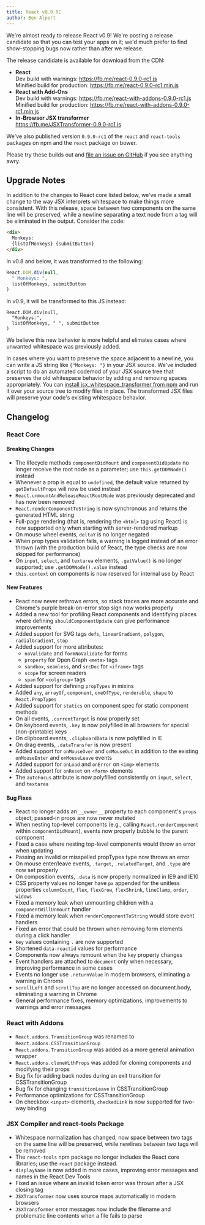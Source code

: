 ```yaml
---
title: React v0.9 RC
author: Ben Alpert
---
```


We're almost ready to release React v0.9! We're posting a release candidate so that you can test your apps on it; we'd much prefer to find show-stopping bugs now rather than after we release.

The release candidate is available for download from the CDN:

* **React**  
  Dev build with warnings: <https://fb.me/react-0.9.0-rc1.js>  
  Minified build for production: <https://fb.me/react-0.9.0-rc1.min.js>
* **React with Add-Ons**  
  Dev build with warnings: <https://fb.me/react-with-addons-0.9.0-rc1.js>  
  Minified build for production: <https://fb.me/react-with-addons-0.9.0-rc1.min.js>
* **In-Browser JSX transformer**  
  <https://fb.me/JSXTransformer-0.9.0-rc1.js>

We've also published version `0.9.0-rc1` of the `react` and `react-tools` packages on npm and the `react` package on bower.

Please try these builds out and [file an issue on GitHub](https://github.com/facebook/react/issues/new) if you see anything awry.

## Upgrade Notes

In addition to the changes to React core listed below, we've made a small change to the way JSX interprets whitespace to make things more consistent. With this release, space between two components on the same line will be preserved, while a newline separating a text node from a tag will be eliminated in the output. Consider the code:

```html
<div>
  Monkeys:
  {listOfMonkeys} {submitButton}
</div>
```

In v0.8 and below, it was transformed to the following:

```javascript
React.DOM.div(null,
  " Monkeys: ",
  listOfMonkeys, submitButton
)
```

In v0.9, it will be transformed to this JS instead:

```javascript{2,3}
React.DOM.div(null,
  "Monkeys:",
  listOfMonkeys, " ", submitButton
)
```

We believe this new behavior is more helpful and elimates cases where unwanted whitespace was previously added.

In cases where you want to preserve the space adjacent to a newline, you can write a JS string like `{"Monkeys: "}` in your JSX source. We've included a script to do an automated codemod of your JSX source tree that preserves the old whitespace behavior by adding and removing spaces appropriately. You can [install jsx\_whitespace\_transformer from npm](https://github.com/facebook/react/blob/master/npm-jsx_whitespace_transformer/README.md) and run it over your source tree to modify files in place. The transformed JSX files will preserve your code's existing whitespace behavior.

## Changelog

### React Core

#### Breaking Changes

- The lifecycle methods `componentDidMount` and `componentDidUpdate` no longer receive the root node as a parameter; use `this.getDOMNode()` instead
- Whenever a prop is equal to `undefined`, the default value returned by `getDefaultProps` will now be used instead
- `React.unmountAndReleaseReactRootNode` was previously deprecated and has now been removed
- `React.renderComponentToString` is now synchronous and returns the generated HTML string
- Full-page rendering (that is, rendering the `<html>` tag using React) is now supported only when starting with server-rendered markup
- On mouse wheel events, `deltaY` is no longer negated
- When prop types validation fails, a warning is logged instead of an error thrown (with the production build of React, the type checks are now skipped for performance)
- On `input`, `select`, and `textarea` elements, `.getValue()` is no longer supported; use `.getDOMNode().value` instead
- `this.context` on components is now reserved for internal use by React

#### New Features

- React now never rethrows errors, so stack traces are more accurate and Chrome's purple break-on-error stop sign now works properly
- Added a new tool for profiling React components and identifying places where defining `shouldComponentUpdate` can give performance improvements
- Added support for SVG tags `defs`, `linearGradient`, `polygon`, `radialGradient`, `stop`
- Added support for more attributes:
  - `noValidate` and `formNoValidate` for forms
  - `property` for Open Graph `<meta>` tags
  - `sandbox`, `seamless`, and `srcDoc` for `<iframe>` tags
  - `scope` for screen readers
  - `span` for `<colgroup>` tags
- Added support for defining `propTypes` in mixins
- Added `any`, `arrayOf`, `component`, `oneOfType`, `renderable`, `shape` to `React.PropTypes`
- Added support for `statics` on component spec for static component methods
- On all events, `.currentTarget` is now properly set
- On keyboard events, `.key` is now polyfilled in all browsers for special (non-printable) keys
- On clipboard events, `.clipboardData` is now polyfilled in IE
- On drag events, `.dataTransfer` is now present
- Added support for `onMouseOver` and `onMouseOut` in addition to the existing `onMouseEnter` and `onMouseLeave` events
- Added support for `onLoad` and `onError` on `<img>` elements
- Added support for `onReset` on `<form>` elements
- The `autoFocus` attribute is now polyfilled consistently on `input`, `select`, and `textarea`

#### Bug Fixes

- React no longer adds an `__owner__` property to each component's `props` object; passed-in props are now never mutated
- When nesting top-level components (e.g., calling `React.renderComponent` within `componentDidMount`), events now properly bubble to the parent component
- Fixed a case where nesting top-level components would throw an error when updating
- Passing an invalid or misspelled propTypes type now throws an error
- On mouse enter/leave events, `.target`, `.relatedTarget`, and `.type` are now set properly
- On composition events, `.data` is now properly normalized in IE9 and IE10
- CSS property values no longer have `px` appended for the unitless properties `columnCount`, `flex`, `flexGrow`, `flexShrink`, `lineClamp`, `order`, `widows`
- Fixed a memory leak when unmounting children with a `componentWillUnmount` handler
- Fixed a memory leak when `renderComponentToString` would store event handlers
- Fixed an error that could be thrown when removing form elements during a click handler
- `key` values containing `.` are now supported
- Shortened `data-reactid` values for performance
- Components now always remount when the `key` property changes
- Event handlers are attached to `document` only when necessary, improving performance in some cases
- Events no longer use `.returnValue` in modern browsers, eliminating a warning in Chrome
- `scrollLeft` and `scrollTop` are no longer accessed on document.body, eliminating a warning in Chrome
- General performance fixes, memory optimizations, improvements to warnings and error messages

### React with Addons

- `React.addons.TransitionGroup` was renamed to `React.addons.CSSTransitionGroup`
- `React.addons.TransitionGroup` was added as a more general animation wrapper
- `React.addons.cloneWithProps` was added for cloning components and modifying their props
- Bug fix for adding back nodes during an exit transition for CSSTransitionGroup
- Bug fix for changing `transitionLeave` in CSSTransitionGroup
- Performance optimizations for CSSTransitionGroup
- On checkbox `<input>` elements, `checkedLink` is now supported for two-way binding

### JSX Compiler and react-tools Package

- Whitespace normalization has changed; now space between two tags on the same line will be preserved, while newlines between two tags will be removed
- The `react-tools` npm package no longer includes the React core libraries; use the `react` package instead.
- `displayName` is now added in more cases, improving error messages and names in the React Dev Tools
- Fixed an issue where an invalid token error was thrown after a JSX closing tag
- `JSXTransformer` now uses source maps automatically in modern browsers
- `JSXTransformer` error messages now include the filename and problematic line contents when a file fails to parse
